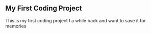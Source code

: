 ## My First Coding Project

This is my first coding project I a while back and want to save it for memories
